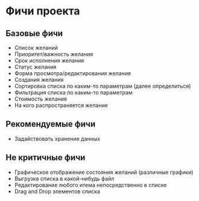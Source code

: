# Фичи проекта
## Базовые фичи
- Список желаний
- Приоритет/важность желания
- Срок исполнения желания
- Статус желания
- Форма просмотра/редактирования желания
- Создания желания
- Сортировка списка по каким-то параметрам (далее определиться)
- Фильтрация списка по каким-то параметрам
- Стоимость желания
- На кого распространяется желание
## Рекомендуемые фичи
- Задайствовать хранение данных
## Не критичные фичи
- Графическое отображение состояния желаний (различные графики)
- Выгрузка списка в какой-нибудь файл
- Редактирование любого итема непосредственно в списке
- Drag and Drop элементов списка
